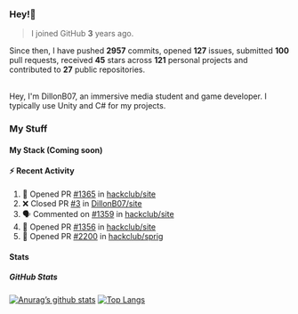 ### Hey!👋
<!-- [![Banner](banner.png)](https://dillonb07.is-a.dev) -->


> I joined GitHub **3** years ago.

Since then, I have pushed **2957** commits, opened **127** issues, submitted **100** pull requests, received **45** stars across **121** personal projects and contributed to **27** public repositories.

<br>
Hey, I'm DillonB07, an immersive media student and game developer. I typically use Unity and C# for my projects.

<br>

### My Stuff

#### My Stack (Coming soon)

#### :zap: Recent Activity

<!--START_SECTION:activity-->
1. 💪 Opened PR [#1365](https://github.com/hackclub/site/pull/1365) in [hackclub/site](https://github.com/hackclub/site)
2. ❌ Closed PR [#3](https://github.com/DillonB07/site/pull/3) in [DillonB07/site](https://github.com/DillonB07/site)
3. 🗣 Commented on [#1359](https://github.com/hackclub/site/pull/1359#issuecomment-2331725554) in [hackclub/site](https://github.com/hackclub/site)
4. 💪 Opened PR [#1356](https://github.com/hackclub/site/pull/1356) in [hackclub/site](https://github.com/hackclub/site)
5. 💪 Opened PR [#2200](https://github.com/hackclub/sprig/pull/2200) in [hackclub/sprig](https://github.com/hackclub/sprig)
<!--END_SECTION:activity-->

#### Stats

##### GitHub Stats
[![Anurag’s github stats](https://github-readme-stats.vercel.app/api?username=dillonb07&show_icons=true&theme=radical)](https://github.com/dillonb07)
[![Top Langs](https://github-readme-stats.vercel.app/api/top-langs/?username=dillonb07&layout=compact&theme=radical)](https://github.com/dillonb07)
